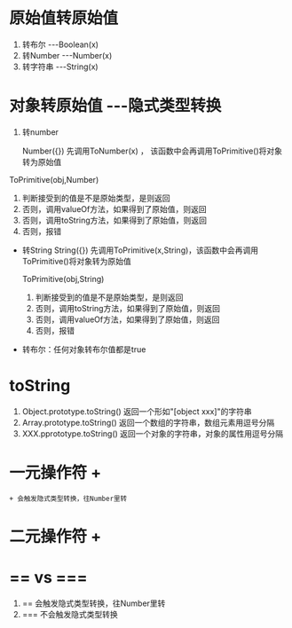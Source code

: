 # 原始值转原始值
1. 转布尔   ---Boolean(x)
2. 转Number     ---Number(x)
3. 转字符串     ---String(x)


# 对象转原始值   ---隐式类型转换
1. 转number   

    Number({})
 先调用ToNumber(x) ， 该函数中会再调用ToPrimitive()将对象转为原始值

ToPrimitive(obj,Number)
1. 判断接受到的值是不是原始类型，是则返回
2. 否则，调用valueOf方法，如果得到了原始值，则返回
3. 否则，调用toString方法，如果得到了原始值，则返回
4. 否则，报错


- 转String
    String({})
    先调用ToPrimitive(x,String)，该函数中会再调用ToPrimitive()将对象转为原始值

    ToPrimitive(obj,String)
    1. 判断接受到的值是不是原始类型，是则返回
    2. 否则，调用toString方法，如果得到了原始值，则返回
    3. 否则，调用valueOf方法，如果得到了原始值，则返回
    4. 否则，报错


- 转布尔：任何对象转布尔值都是true


# toString
1. Object.prototype.toString() 返回一个形如"[object xxx]"的字符串
2. Array.prototype.toString() 返回一个数组的字符串，数组元素用逗号分隔
3. XXX.pprototype.toString() 返回一个对象的字符串，对象的属性用逗号分隔




# 一元操作符 +
    + 会触发隐式类型转换，往Number里转
    

# 二元操作符 +


# == vs ===
1. == 会触发隐式类型转换，往Number里转
2. === 不会触发隐式类型转换
